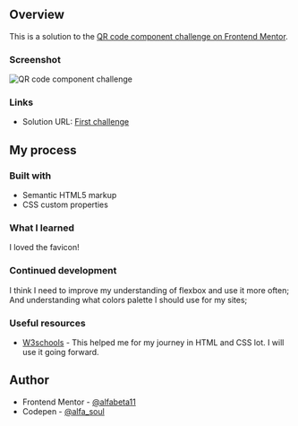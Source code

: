 ## Overview

This is a solution to the [QR code component challenge on Frontend Mentor](https://www.frontendmentor.io/challenges/qr-code-component-iux_sIO_H).


### Screenshot

![QR code component challenge](https://user-images.githubusercontent.com/105232846/196051897-460c52b6-2f92-4cc4-abaa-aa79a48a766a.png)



### Links

- Solution URL: [First challenge](https://github.com/alfabeta11/QR-code-component-challenge)

## My process

### Built with

- Semantic HTML5 markup
- CSS custom properties


### What I learned

I loved the favicon!

### Continued development

I think I need to improve my understanding of flexbox and use it more often;
And understanding what colors palette I should use for my sites;


### Useful resources

- [W3schools](https://www.w3schools.com) - This helped me for my journey in HTML and CSS lot. I will use it going forward.


## Author

- Frontend Mentor - [@alfabeta11](https://www.frontendmentor.io/profile/alfabeta11)
- Codepen - [@alfa_soul](https://codepen.io/alfa_soul)
